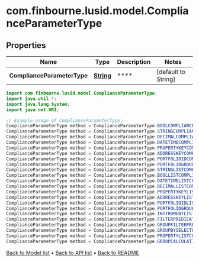 # com.finbourne.lusid.model.ComplianceParameterType

## Properties

Name | Type | Description | Notes
------------ | ------------- | ------------- | -------------
**ComplianceParameterType** | [**String**](.md) | **** | [default to String]

```java
import com.finbourne.lusid.model.ComplianceParameterType;
import java.util.*;
import java.lang.System;
import java.net.URI;

// Example usage of ComplianceParameterType:
ComplianceParameterType method = ComplianceParameterType.BOOLCOMPLIANCEPARAMETER;
ComplianceParameterType method = ComplianceParameterType.STRINGCOMPLIANCEPARAMETER;
ComplianceParameterType method = ComplianceParameterType.DECIMALCOMPLIANCEPARAMETER;
ComplianceParameterType method = ComplianceParameterType.DATETIMECOMPLIANCEPARAMETER;
ComplianceParameterType method = ComplianceParameterType.PROPERTYKEYCOMPLIANCEPARAMETER;
ComplianceParameterType method = ComplianceParameterType.ADDRESSKEYCOMPLIANCEPARAMETER;
ComplianceParameterType method = ComplianceParameterType.PORTFOLIOIDCOMPLIANCEPARAMETER;
ComplianceParameterType method = ComplianceParameterType.PORTFOLIOGROUPIDCOMPLIANCEPARAMETER;
ComplianceParameterType method = ComplianceParameterType.STRINGLISTCOMPLIANCEPARAMETER;
ComplianceParameterType method = ComplianceParameterType.BOOLLISTCOMPLIANCEPARAMETER;
ComplianceParameterType method = ComplianceParameterType.DATETIMELISTCOMPLIANCEPARAMETER;
ComplianceParameterType method = ComplianceParameterType.DECIMALLISTCOMPLIANCEPARAMETER;
ComplianceParameterType method = ComplianceParameterType.PROPERTYKEYLISTCOMPLIANCEPARAMETER;
ComplianceParameterType method = ComplianceParameterType.ADDRESSKEYLISTCOMPLIANCEPARAMETER;
ComplianceParameterType method = ComplianceParameterType.PORTFOLIOIDLISTCOMPLIANCEPARAMETER;
ComplianceParameterType method = ComplianceParameterType.PORTFOLIOGROUPIDLISTCOMPLIANCEPARAMETER;
ComplianceParameterType method = ComplianceParameterType.INSTRUMENTLISTCOMPLIANCEPARAMETER;
ComplianceParameterType method = ComplianceParameterType.FILTERPREDICATECOMPLIANCEPARAMETER;
ComplianceParameterType method = ComplianceParameterType.GROUPFILTERPREDICATECOMPLIANCEPARAMETER;
ComplianceParameterType method = ComplianceParameterType.GROUPBYSELECTORCOMPLIANCEPARAMETER;
ComplianceParameterType method = ComplianceParameterType.PROPERTYLISTCOMPLIANCEPARAMETER;
ComplianceParameterType method = ComplianceParameterType.GROUPCALCULATIONCOMPLIANCEPARAMETER;
```


[Back to Model list](../README.md#documentation-for-models) &#8226; [Back to API list](../README.md#documentation-for-api-endpoints) &#8226; [Back to README](../README.md)
